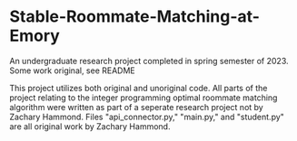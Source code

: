 # Stable-Roommate-Matching-at-Emory
An undergraduate research project completed in spring semester of 2023. Some work original, see README

This project utilizes both original and unoriginal code. All parts of the project relating to the integer programming optimal roommate matching algorithm were written as part of a seperate research project not by Zachary Hammond. Files "api_connector.py," "main.py," and "student.py" are all original work by Zachary Hammond. 
